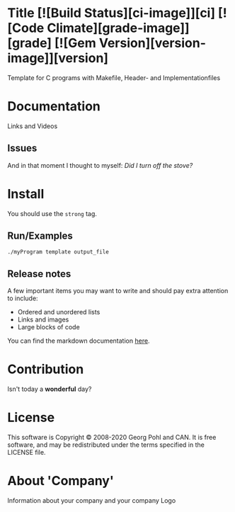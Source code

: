 # Title [![Build Status][ci-image]][ci] [![Code Climate][grade-image]][grade] [![Gem Version][version-image]][version]
Template for C programs with Makefile, Header- and Implementationfiles

# Documentation
Links and Videos

## Issues
And in that moment I thought to myself: _Did I turn off the stove?_

# Install
You should use the `strong` tag.

## Run/Examples
```
./myProgram template output_file
```

## Release notes
A few important items you may want to write and should pay extra attention to include:

* Ordered and unordered lists
* Links and images
* Large blocks of code

You can find the markdown documentation [here](https://docs.github.com/en/free-pro-team@latest/github/writing-on-github).

# Contribution
Isn't today a **wonderful** day?

# License
This software is Copyright © 2008-2020 Georg Pohl and CAN. It is free software, and may be redistributed under the terms specified in the LICENSE file.

# About 'Company'
Information about your company and your company Logo
